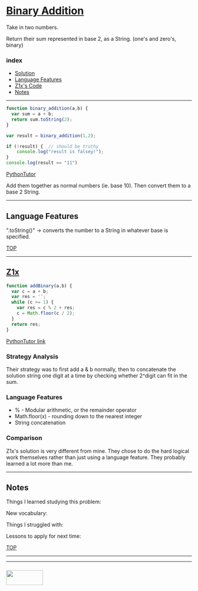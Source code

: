 # [Binary Addition](https://www.codewars.com/kata/binary-addition)

Take in two numbers.

Return their sum represented in base 2, as a String. (one's and zero's, binary)

### index
* [Solution](#solution)
* [Language Features](#language-features)
* [Z1x's Code](#z1x)
* [Notes](#notes)

___

```js 
function binary_addition(a,b) {
  var sum = a + b;
  return sum.toString(2);
}

var result = binary_addition(1,2);

if (!result) { 	// should be truthy
	console.log("result is falsey!");
}
console.log(result == "11")

```
[PythonTutor](https://goo.gl/kAsDVH)

Add them together as normal numbers (ie. base 10).  Then convert them to a base 2 String.

___

## Language Features


".toString()" -> converts the number to a String in whatever base is specified.

[TOP](#binary-addition)

___

## [Z1x](https://www.codewars.com/users/Z1x)

```js
function addBinary(a,b) {
  var c = a + b;
  var res = '';
  while (c >= 1) {
    var res = c % 2 + res;
    c = Math.floor(c / 2);
  }
  return res;
}
```

[PythonTutor link](https://goo.gl/YAnrzz)


### Strategy Analysis

Their strategy was to first add a & b normally, then to concatenate the solution string one digit at a time by checking whether 2^digit can fit in the sum.

### Language Features

* % - Modular arithmetic, or the remainder operator
* Math.floor(x) - rounding down to the nearest integer
* String concatenation

### Comparison

Z1x's solution is very different from mine.  They chose to do the hard logical work themselves rather than just using a language feature.  They probably learned a lot more than me.


___

## Notes

Things I learned studying this problem:


New vocabulary:


Things I struggled with:


Lessons to apply for next time:



[TOP](#binary-addition)

___
___
### <a href="http://elewa.education/blog" target="_blank"><img src="https://user-images.githubusercontent.com/18554853/34921062-506450ae-f97d-11e7-875f-6feeb26ad72d.png" width="100" height="40"/></a>
